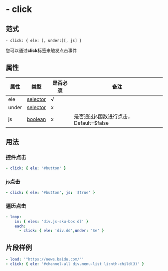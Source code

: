# \- click

## 范式
```
- click: { ele: [, under:][, js] }
```
您可以通过**click**标签来触发点击事件

## 属性
| 属性 | 类型 | 是否必须 | 备注 |
|--------|--------|--------|--------|
|   ele   | [selector](datatype.md)  | √ |   |
|   under   | [selector](datatype.md)  |  x |   |
|   js   | [boolean](datatype.md)  |  x |  是否通过js函数进行点击，Default=$false |

## 用法
### 控件点击
```yaml
- click: { ele: '#button' }
```

### js点击
```yaml
- click: { ele: '#button', js: '$true' }
```

### 遍历点击
```yaml
- loop:
    in: { eles: 'div.js-sku-box dl' } 
    each:
      - click: { ele: 'div.dd',under: '$e' } 
```

## 片段样例
```yaml
- load: '"https://news.baidu.com/"'
- click: { ele: '#channel-all div.menu-list li:nth-child(3)' }
```


